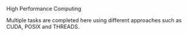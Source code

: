High Performance Computing

Multiple tasks are completed here using different approaches such as CUDA, POSIX and THREADS.



